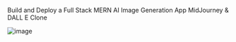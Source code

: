Build and Deploy a Full Stack MERN AI Image Generation App MidJourney & DALL E Clone

![image](https://github.com/user-attachments/assets/73f33bc9-5c62-48dc-a2a0-d57255d02739)
